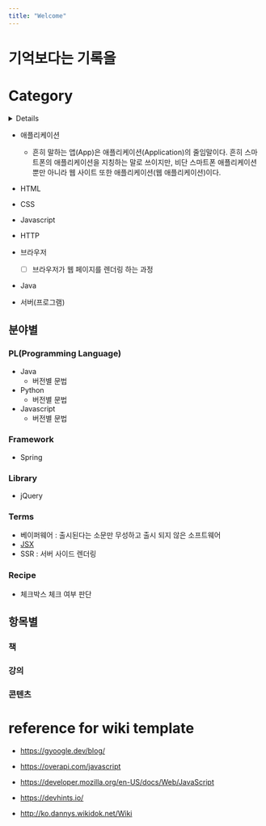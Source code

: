 ```yaml
---
title: "Welcome"
---
```


# 기억보다는 기록을

# Category

<details>
    <summary>Details</summary>
    <ul>
      <li>Something small enough to escape casual notice.</li>
      <li>Something small enough to escape casual notice.</li>
    </ul>
</details>


- 애플리케이션
  - 흔히 말하는 앱(App)은 애플리케이션(Application)의 줄임말이다. 흔히 스마트폰의 애플리케이션을 지칭하는 말로 쓰이지만, 비단 스마트폰 애플리케이션 뿐만 아니라 웹 사이트 또한 애플리케이션(웹 애플리케이션)이다.

- HTML
- CSS

- Javascript

- HTTP

- 브라우저

  - [ ] 브라우저가 웹 페이지를 렌더링 하는 과정

- Java

- 서버(프로그램)

  

## 분야별

### PL(Programming Language)

- Java
  - 버전별 문법
- Python
  - 버전별 문법
- Javascript
  - 버전별 문법



### Framework

- Spring




### Library

- jQuery



### Terms

- 베이퍼웨어 : 출시된다는 소문만 무성하고 출시 되지 않은 소프트웨어
- [JSX](https://ko.reactjs.org/docs/introducing-jsx.html)
- SSR : 서버 사이드 렌더링



### Recipe

- 체크박스 체크 여부 판단

## 항목별

### 책
### 강의
### 콘텐츠


# reference for wiki template

- https://gyoogle.dev/blog/
- https://overapi.com/javascript
- https://developer.mozilla.org/en-US/docs/Web/JavaScript

- https://devhints.io/

- http://ko.dannys.wikidok.net/Wiki
